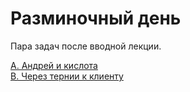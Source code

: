# Разминочный день

Пара задач после вводной лекции.

[A. Андрей и кислота](https://github.com/AlexAkama/yandex_algorithm/tree/main/src/main/java/traning_3/division_b/day0/task_a)  
[B. Через тернии к клиенту](https://github.com/AlexAkama/yandex_algorithm/tree/main/src/main/java/traning_3/division_b/day0/task_b)
